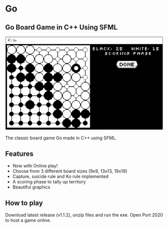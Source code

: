 # Go
## Go Board Game in C++ Using SFML


![alt text](https://github.com/ymer2k/GO_SFML/blob/master/Go_SFML/Screenshots/Screenshot1.png?raw=true)

The classic board game Go made in C++ using SFML.

## Features

- Now with Online play!
- Choose from 3 different board sizes (9x9, 13x13, 19x19)
- Capture, suicide rule and Ko rule implemented
- A scoring phase to tally up territory
- Beautiful graphics

## How to play
Download latest release (v1.1.2), unzip files and run the exe.
Open Port 2020 to host a game online.
